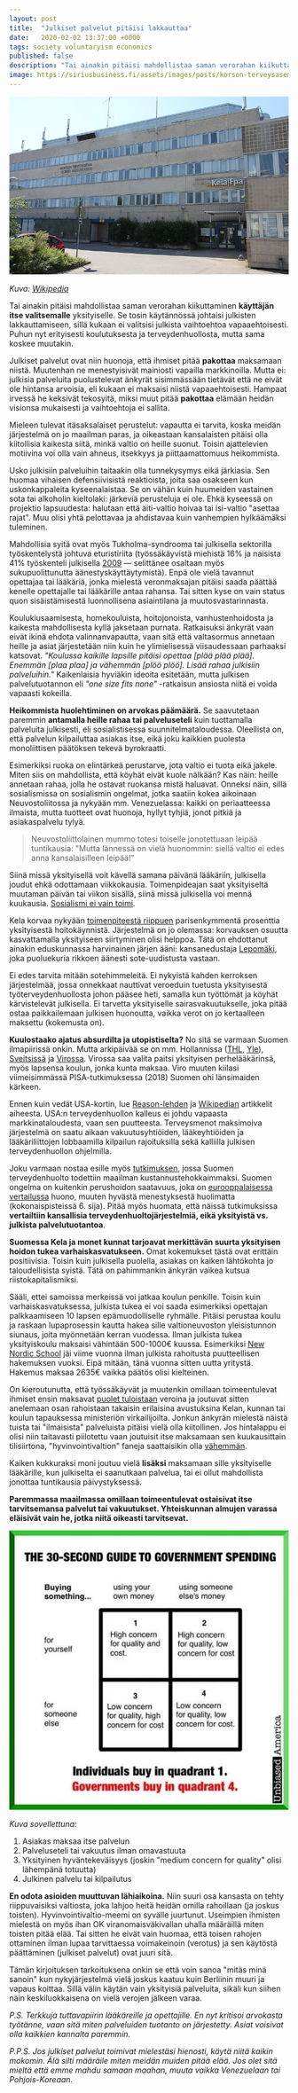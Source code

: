 ```yaml
---
layout: post
title:  "Julkiset palvelut pitäisi lakkauttaa"
date:   2020-02-02 13:37:00 +0000
tags: society voluntaryism economics
published: false
description: "Tai ainakin pitäisi mahdollistaa saman verorahan kiikuttaminen **käyttäjän itse valitsemalle** yksityiselle."
image: https://siriusbusiness.fi/assets/images/posts/korson-terveysasema.jpg
---
```


![aaaaagh](/assets/images/posts/korson-terveysasema.jpg)

_Kuva: [Wikipedia](https://fi.m.wikipedia.org/wiki/Tiedosto:Korson_terveysasema_-_Metsola_-_Vantaa_-_m.jpg)_

Tai ainakin pitäisi mahdollistaa saman verorahan kiikuttaminen **käyttäjän itse valitsemalle** yksityiselle. Se tosin käytännössä johtaisi julkisten lakkauttamiseen, sillä kukaan ei valitsisi julkista vaihtoehtoa vapaaehtoisesti. Puhun nyt erityisesti koulutuksesta ja terveydenhuollosta, mutta sama koskee muutakin.

Julkiset palvelut ovat niin huonoja, että ihmiset pitää **pakottaa** maksamaan niistä. Muutenhan ne menestyisivät mainiosti vapailla markkinoilla. Mutta ei: julkisia palveluita puolustelevat änkyrät sisimmässään tietävät että ne eivät ole hintansa arvoisia, eli kukaan ei maksaisi niistä vapaaehtoisesti. Hampaat irvessä he keksivät tekosyitä, miksi muut pitää **pakottaa** elämään heidän visionsa mukaisesti ja vaihtoehtoja ei sallita.

Mieleen tulevat itäsaksalaiset perustelut: vapautta ei tarvita, koska meidän järjestelmä on jo maailman paras, ja oikeastaan kansalaisten pitäisi olla kiitollisia kaikesta siitä, minkä valtio on heille suonut. Toisin ajattelevien motiivina voi olla vain ahneus, itsekkyys ja piittaamattomuus heikommista.

Usko julkisiin palveluihin taitaakin olla tunnekysymys eikä järkiasia. Sen huomaa vihaisen defensiivisistä reaktioista, joita saa osakseen kun uskonkappaleita kyseenalaistaa. Se on vähän kuin huumeiden vastainen sota tai alkoholin kieltolaki: järkeviä perusteluja ei ole. Ehkä kyseessä on projektio lapsuudesta: halutaan että äiti-valtio hoivaa tai isi-valtio "asettaa rajat". Muu olisi yhtä pelottavaa ja ahdistavaa kuin vanhempien hylkäämäksi tuleminen.

Mahdollisia syitä ovat myös Tukholma-syndrooma tai julkisella sektorilla työskentelystä johtuva eturistiriita (työssäkäyvistä miehistä 16% ja naisista 41% työskenteli julkisella [2009](https://www.stat.fi/til/tyokay/2009/04/tyokay_2009_04_2011-11-28_kat_001_fi.html) — selittänee osaltaan myös sukupuolittunutta äänestyskäyttäytymistä). Enpä ole vielä tavannut opettajaa tai lääkäriä, jonka mielestä veronmaksajan pitäisi saada päättää kenelle opettajalle tai lääkärille antaa rahansa. Tai sitten kyse on vain status quon sisäistämisestä luonnollisena asiaintilana ja muutosvastarinnasta.

Koulukiusaamisesta, homekouluista, hoitojonoista, vanhustenhoidosta ja kaikesta mahdollisesta kyllä jaksetaan purnata. Ratkaisuksi änkyrät vaan eivät ikinä ehdota valinnanvapautta, vaan sitä että valtasormus annetaan heille ja asiat järjestetään niin kuin he ylimielisessä viisaudessaan parhaaksi katsovat. *"Koulussa kaikille lapsille pitäisi opettaa [plää plää plää]. Enemmän [plaa plaa] ja vähemmän [plöö plöö]. Lisää rahaa julkisiin palveluihin."* Kaikenlaisia hyviäkin ideoita esitetään, mutta julkisen palvelutuotannon eli *"one size fits none"* -ratkaisun ansiosta niitä ei voida vapaasti kokeilla.

**Heikommista huolehtiminen on arvokas päämäärä.** Se saavutetaan paremmin **antamalla heille rahaa tai palveluseteli** kuin tuottamalla palveluita julkisesti, eli sosialistisessa suunnitelmataloudessa. Oleellista on, että palvelun kilpailuttaa asiakas itse, eikä joku kaikkien puolesta monoliittisen päätöksen tekevä byrokraatti.

Esimerkiksi ruoka on elintärkeä perustarve, jota valtio ei tuota eikä jakele. Miten siis on mahdollista, että köyhät eivät kuole nälkään? Kas näin: heille annetaan rahaa, jolla he ostavat ruokansa mistä haluavat. Onneksi näin, sillä sosialismissa on sosialismin ongelmat, jotka saatiin kokea aikoinaan Neuvostoliitossa ja nykyään mm. Venezuelassa: kaikki on periaatteessa ilmaista, mutta tuotteet ovat huonoja, hyllyt tyhjiä, jonot pitkiä ja asiakaspalvelu tylyä.

> Neuvostoliittolainen mummo totesi toiselle jonotettuaan leipää tuntikausia: "Mutta lännessä on vielä huonommin: siellä valtio ei edes anna kansalaisilleen leipää!"

Siinä missä yksityisellä voit kävellä samana päivänä lääkäriin, julkisella joudut ehkä odottamaan viikkokausia. Toimenpideajan saat yksityiseltä muutaman päivän tai viikon sisällä, siinä missä julkisella voi mennä kuukausia. [Sosialismi ei vain toimi](https://fi.wikipedia.org/wiki/Talouslaskennan_ongelma).

Kela korvaa nykyään [toimenpiteestä riippuen](https://www.kela.fi/documents/10180/0/Sairaanhoitokorvausten%20taksat%201.1.2020%20%28pdf%29/c6c2c162-16a5-4faf-b38b-4d656cad4693) parisenkymmentä prosenttia yksityisestä hoitokäynnistä. Järjestelmä on jo olemassa: korvauksen osuutta kasvattamalla yksityiseen siirtyminen olisi helppoa. Tätä on ehdottanut ainakin eduskunnassa harvinainen järjen ääni: kansanedustaja [Lepomäki](https://yle.fi/uutiset/3-10095689), joka puoluekuria rikkoen äänesti sote-uudistusta vastaan.

Ei edes tarvita mitään sotehimmeleitä. Ei nykyistä kahden kerroksen järjestelmää, jossa onnekkaat nauttivat veroeduin tuetusta yksityisestä työterveydenhuollosta johon pääsee heti, samalla kun työttömät ja köyhät kärvistelevät julkisella. Ei tarvetta yksityiselle sairasvakuutukselle, joka pitää ostaa paikkailemaan julkisen huonoutta, vaikka verot on jo kertaalleen maksettu (kokemusta on).

**Kuulostaako ajatus absurdilta ja utopistiselta?** No sitä se varmaan Suomen ilmapiirissä onkin. Mutta arkipäivää se on mm. Hollannissa ([THL](https://www.julkari.fi/bitstream/handle/10024/135738/Mallia%20Hollannin%20terveydenhuoltoj%C3%A4rjestelm%C3%A4st%C3%A4.pdf), [Yle](https://yle.fi/uutiset/3-10232480)), [Sveitsissä](https://en.wikipedia.org/wiki/Healthcare_in_Switzerland) ja [Virossa](https://www.haigekassa.ee/en/people/health-care-services/estonian-health-care-system). Virossa saa valita paitsi yksityisen perhelääkärinsä, myös lapsensa koulun, jonka kunta maksaa. Viro muuten kiilasi viimeisimmässä PISA-tutkimuksessa (2018) Suomen ohi länsimaiden kärkeen.

Ennen kuin vedät USA-kortin, lue [Reason-lehden](https://reason.com/2019/08/26/health-care-spending-is-out-of-control/) ja [Wikipedian](https://en.wikipedia.org/wiki/Health_care_in_the_United_States) artikkelit aiheesta. USA:n terveydenhuollon kalleus ei johdu vapaasta markkinataloudesta, vaan sen puutteesta. Terveysmenot maksimoiva järjestelmä on saatu aikaan vakuutusyhtiöiden, lääkeyhtiöiden ja lääkäriliittojen lobbaamilla kilpailun rajoituksilla sekä kalliilla julkisen terveydenhuollon ohjelmilla.

Joku varmaan nostaa esille myös [tutkimuksen](https://www.thelancet.com/journals/lancet/article/PIIS0140-6736%2818%2930994-2/fulltext), jossa Suomen terveydenhuolto todettiin maailman kustannustehokkaimmaksi. Suomen ongelma on kuitenkin perushoidon saatavuus, joka on [eurooppalaisessa vertailussa](https://healthpowerhouse.com/media/EHCI-2018/EHCI-2018-index-matrix-A3-sheet.pdf) huono, muuten hyvästä menestyksestä huolimatta (kokonaispisteissä 6. sija). Pitää myös huomata, että näissä tutkimuksissa **vertailtiin kansallisia terveydenhuoltojärjestelmiä, eikä yksityistä vs. julkista palvelutuotantoa**.

**Suomessa Kela ja monet kunnat tarjoavat merkittävän suurta yksityisen hoidon tukea varhaiskasvatukseen.** Omat kokemukset tästä ovat erittäin positiivisia. Toisin kuin julkisella puolella, asiakas on kaiken lähtökohta jo taloudellisista syistä. Tätä on pahimmankin änkyrän vaikea kutsua riistokapitalismiksi.

Sääli, ettei samoissa merkeissä voi jatkaa koulun penkille. Toisin kuin varhaiskasvatuksessa, julkista tukea ei voi saada esimerkiksi opettajan palkkaamiseen 10 lapsen epämuodolliselle ryhmälle. Pitäisi perustaa koulu ja raskaan lupaprosessin kautta hakea sille valtioneuvoston yleisistunnon siunaus, joita myönnetään kerran vuodessa. Ilman julkista tukea yksityiskoulu maksaisi vähintään 500-1000€ kuussa. Esimerkiksi [New Nordic School](https://yle.fi/uutiset/3-10178283) jäi viime vuonna ilman julkista rahoitusta puutteellisen hakemuksen vuoksi. Eipä mitään, tänä vuonna sitten uutta yritystä. Hakemus maksaa 2635€ vaikka päätös olisi kielteinen.

On kieroutunutta, että työssäkäyvät ja muutenkin omillaan toimeentulevat ihmiset ensin maksavat [puolet tuloistaan](https://veroaste.fi) veroina ja joutuvat sitten anelemaan osan rahoistaan takaisin erilaisina avustuksina Kelan, kunnan tai koulun tapauksessa ministeriön virkailijoilta. Jonkun änkyrän mielestä näistä tuista tai "ilmaisista" palveluista pitäisi vielä olla kiitollinen. Jos hintalappu ei olisi niin taitavasti piilotettu vaan joutuisit itse maksamaan sen kuukausittain tilisiirtona, "hyvinvointivaltion" faneja saattaisikin olla [vähemmän](https://www.hs.fi/kotimaa/art-2000006403887.html).

Kaiken kukkuraksi moni joutuu vielä **lisäksi** maksamaan sille yksityiselle lääkärille, kun julkiselta ei saanutkaan palvelua, tai ei ollut mahdollista jonottaa tuntikausia päivystyksessä.

**Paremmassa maailmassa omillaan toimeentulevat ostaisivat itse tarvitsemansa palvelut tai vakuutukset. Yhteiskunnan almujen varassa eläisivät vain he, jotka niitä oikeasti tarvitsevat.**

![Government spending](/assets/images/posts/government-spending.jpg)

_Kuva sovellettuna:_

1. Asiakas maksaa itse palvelun
2. Palveluseteli tai vakuutus ilman omavastuuta
3. Yksityinen hyväntekeväisyys (joskin "medium concern for quality" olisi lähempänä totuutta)
4. Julkinen palvelu tai kilpailutus

**En odota asioiden muuttuvan lähiaikoina.** Niin suuri osa kansasta on tehty riippuvaisiksi valtiosta, joka lahjoo heitä heidän omilla rahoillaan (ja joskus toisten). Hyvinvointivaltio-meemi on syvälle juurtunut. Useimpien ihmisten mielestä on myös ihan OK viranomaisväkivallan uhalla määräillä miten toisten pitää elää. Tai sitten he eivät vain huomaa, että toisen rahojen ottaminen ilman lupaa tarvittaessa voimakeinoin (verotus) ja sen käytöstä päättäminen (julkiset palvelut) ovat juuri sitä.

Tämän kirjoituksen tarkoituksena onkin se että voin sanoa "mitäs minä sanoin" kun nykyjärjestelmä vielä joskus kaatuu kuin Berliinin muuri ja vapaus koittaa. Sillä välin käytän vain yksityisiä palveluita, sikäli kun siihen näin keskiluokkaisena on vielä verojen jälkeen varaa.

_P.S. Terkkuja tuttavapiirin lääkäreille ja opettajille. En nyt kritisoi arvokasta työtänne, vaan sitä miten palveluiden tuotanto on järjestetty. Asiat voisivat olla kaikkien kannalta paremmin._

_P.P.S. Jos julkiset palvelut toimivat mielestäsi hienosti, käytä niitä kaikin mokomin. Älä silti määräile miten meidän muiden pitää elää. Jos olet sitä mieltä että emme mahdu samaan maahan, muuta vaikka Venezuelaan tai Pohjois-Koreaan._
